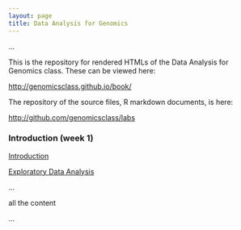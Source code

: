 ```yaml
---
layout: page
title: Data Analysis for Genomics
---
```


...

This is the repository for rendered HTMLs of the Data Analysis for
Genomics class. These can be viewed here:

<http://genomicsclass.github.io/book/>

The repository of the source files, R markdown documents, is here:

<http://github.com/genomicsclass/labs>

### Introduction (week 1)

[Introduction](pages/introduction.html)

[Exploratory Data Analysis](pages/exploratory_data_analysis.html)

...

all the content

...


